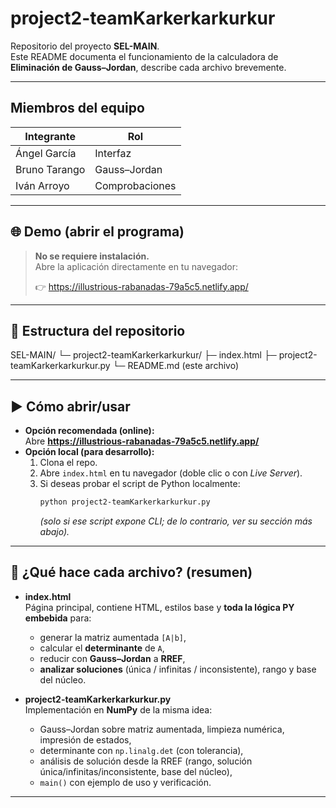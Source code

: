 # project2-teamKarkerkarkurkur

Repositorio del proyecto **SEL-MAIN**.  
Este README documenta el funcionamiento de la calculadora de **Eliminación de Gauss–Jordan**, describe cada archivo brevemente.

---

## Miembros del equipo

| Integrante     | Rol            |
|----------------|----------------|
| Ángel García   | Interfaz       |
| Bruno Tarango  | Gauss–Jordan   |
| Iván Arroyo    | Comprobaciones |

---

## 🌐 Demo (abrir el programa)

> **No se requiere instalación.**  
> Abre la aplicación directamente en tu navegador:
>
> 👉 https://illustrious-rabanadas-79a5c5.netlify.app/

---

## 📁 Estructura del repositorio

SEL-MAIN/
└─ project2-teamKarkerkarkurkur/
├─ index.html
├─ project2-teamKarkerkarkurkur.py
└─ README.md (este archivo)

---

## ▶️ Cómo abrir/usar

- **Opción recomendada (online):**  
  Abre **https://illustrious-rabanadas-79a5c5.netlify.app/**
- **Opción local (para desarrollo):**
  1. Clona el repo.
  2. Abre `index.html` en tu navegador (doble clic o con *Live Server*).
  3. Si deseas probar el script de Python localmente:
     ```bash
     python project2-teamKarkerkarkurkur.py
     ```
     *(solo si ese script expone CLI; de lo contrario, ver su sección más abajo).*

---

## 🧠 ¿Qué hace cada archivo? (resumen)

- **index.html**  
  Página principal, contiene HTML, estilos base y **toda la lógica PY embebida** para:
  - generar la matriz aumentada `[A|b]`,
  - calcular el **determinante** de `A`,
  - reducir con **Gauss–Jordan** a **RREF**,
  - **analizar soluciones** (única / infinitas / inconsistente), rango y base del núcleo.

- **project2-teamKarkerkarkurkur.py**  
  Implementación en **NumPy** de la misma idea:
  - Gauss–Jordan sobre matriz aumentada, limpieza numérica, impresión de estados,
  - determinante con `np.linalg.det` (con tolerancia),
  - análisis de solución desde la RREF (rango, solución única/infinitas/inconsistente, base del núcleo),
  - `main()` con ejemplo de uso y verificación.


---
